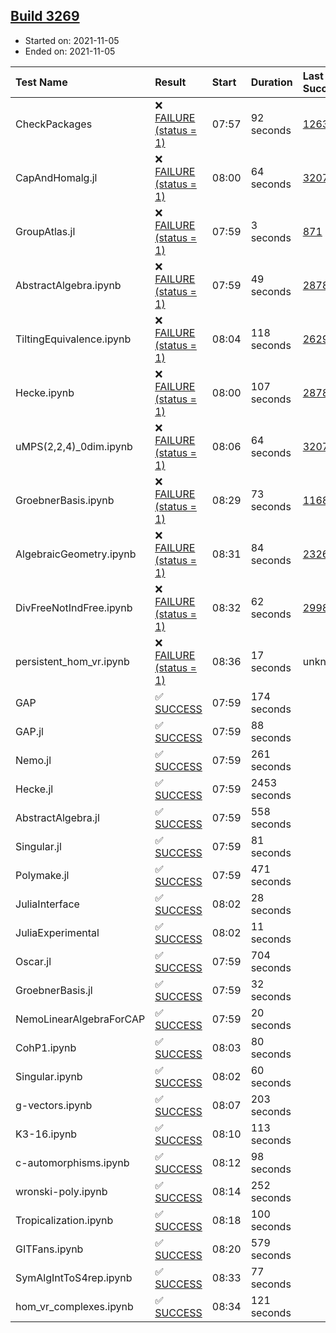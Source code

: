 ## [Build 3269](https://oscarci.mathematik.uni-kl.de/job/oscar-stable/3269/)

* Started on: 2021-11-05
* Ended on: 2021-11-05

| Test Name    | Result | Start | Duration | Last Success | First Failure |
|:-------------|:-------|:------|:---------|:-------------|:--------------|
| CheckPackages | ❌ [FAILURE (status = 1)](https://oscarci.mathematik.uni-kl.de/job/oscar-stable/3269/artifact/logs/build-3269/CheckPackages.log) | 07:57 | 92 seconds | [1263](https://oscarci.mathematik.uni-kl.de/job/oscar-stable/1263/) | [1264](https://oscarci.mathematik.uni-kl.de/job/oscar-stable/1264/) |
| CapAndHomalg.jl | ❌ [FAILURE (status = 1)](https://oscarci.mathematik.uni-kl.de/job/oscar-stable/3269/artifact/logs/build-3269/CapAndHomalg.jl.log) | 08:00 | 64 seconds | [3207](https://oscarci.mathematik.uni-kl.de/job/oscar-stable/3207/) | [3208](https://oscarci.mathematik.uni-kl.de/job/oscar-stable/3208/) |
| GroupAtlas.jl | ❌ [FAILURE (status = 1)](https://oscarci.mathematik.uni-kl.de/job/oscar-stable/3269/artifact/logs/build-3269/GroupAtlas.jl.log) | 07:59 | 3 seconds | [871](https://oscarci.mathematik.uni-kl.de/job/oscar-stable/871/) | [872](https://oscarci.mathematik.uni-kl.de/job/oscar-stable/872/) |
| AbstractAlgebra.ipynb | ❌ [FAILURE (status = 1)](https://oscarci.mathematik.uni-kl.de/job/oscar-stable/3269/artifact/logs/build-3269/AbstractAlgebra.ipynb.log) | 07:59 | 49 seconds | [2878](https://oscarci.mathematik.uni-kl.de/job/oscar-stable/2878/) | [2879](https://oscarci.mathematik.uni-kl.de/job/oscar-stable/2879/) |
| TiltingEquivalence.ipynb | ❌ [FAILURE (status = 1)](https://oscarci.mathematik.uni-kl.de/job/oscar-stable/3269/artifact/logs/build-3269/TiltingEquivalence.ipynb.log) | 08:04 | 118 seconds | [2629](https://oscarci.mathematik.uni-kl.de/job/oscar-stable/2629/) | [2630](https://oscarci.mathematik.uni-kl.de/job/oscar-stable/2630/) |
| Hecke.ipynb | ❌ [FAILURE (status = 1)](https://oscarci.mathematik.uni-kl.de/job/oscar-stable/3269/artifact/logs/build-3269/Hecke.ipynb.log) | 08:00 | 107 seconds | [2878](https://oscarci.mathematik.uni-kl.de/job/oscar-stable/2878/) | [2879](https://oscarci.mathematik.uni-kl.de/job/oscar-stable/2879/) |
| uMPS(2,2,4)_0dim.ipynb | ❌ [FAILURE (status = 1)](https://oscarci.mathematik.uni-kl.de/job/oscar-stable/3269/artifact/logs/build-3269/uMPS-2-2-4-_0dim.ipynb.log) | 08:06 | 64 seconds | [3207](https://oscarci.mathematik.uni-kl.de/job/oscar-stable/3207/) | [3208](https://oscarci.mathematik.uni-kl.de/job/oscar-stable/3208/) |
| GroebnerBasis.ipynb | ❌ [FAILURE (status = 1)](https://oscarci.mathematik.uni-kl.de/job/oscar-stable/3269/artifact/logs/build-3269/GroebnerBasis.ipynb.log) | 08:29 | 73 seconds | [1168](https://oscarci.mathematik.uni-kl.de/job/oscar-stable/1168/) | [1169](https://oscarci.mathematik.uni-kl.de/job/oscar-stable/1169/) |
| AlgebraicGeometry.ipynb | ❌ [FAILURE (status = 1)](https://oscarci.mathematik.uni-kl.de/job/oscar-stable/3269/artifact/logs/build-3269/AlgebraicGeometry.ipynb.log) | 08:31 | 84 seconds | [2326](https://oscarci.mathematik.uni-kl.de/job/oscar-stable/2326/) | [2327](https://oscarci.mathematik.uni-kl.de/job/oscar-stable/2327/) |
| DivFreeNotIndFree.ipynb | ❌ [FAILURE (status = 1)](https://oscarci.mathematik.uni-kl.de/job/oscar-stable/3269/artifact/logs/build-3269/DivFreeNotIndFree.ipynb.log) | 08:32 | 62 seconds | [2998](https://oscarci.mathematik.uni-kl.de/job/oscar-stable/2998/) | [2999](https://oscarci.mathematik.uni-kl.de/job/oscar-stable/2999/) |
| persistent_hom_vr.ipynb | ❌ [FAILURE (status = 1)](https://oscarci.mathematik.uni-kl.de/job/oscar-stable/3269/artifact/logs/build-3269/persistent_hom_vr.ipynb.log) | 08:36 | 17 seconds | unknown | unknown |
| GAP | ✅ [SUCCESS](https://oscarci.mathematik.uni-kl.de/job/oscar-stable/3269/artifact/logs/build-3269/GAP.log) | 07:59 | 174 seconds |  |  |
| GAP.jl | ✅ [SUCCESS](https://oscarci.mathematik.uni-kl.de/job/oscar-stable/3269/artifact/logs/build-3269/GAP.jl.log) | 07:59 | 88 seconds |  |  |
| Nemo.jl | ✅ [SUCCESS](https://oscarci.mathematik.uni-kl.de/job/oscar-stable/3269/artifact/logs/build-3269/Nemo.jl.log) | 07:59 | 261 seconds |  |  |
| Hecke.jl | ✅ [SUCCESS](https://oscarci.mathematik.uni-kl.de/job/oscar-stable/3269/artifact/logs/build-3269/Hecke.jl.log) | 07:59 | 2453 seconds |  |  |
| AbstractAlgebra.jl | ✅ [SUCCESS](https://oscarci.mathematik.uni-kl.de/job/oscar-stable/3269/artifact/logs/build-3269/AbstractAlgebra.jl.log) | 07:59 | 558 seconds |  |  |
| Singular.jl | ✅ [SUCCESS](https://oscarci.mathematik.uni-kl.de/job/oscar-stable/3269/artifact/logs/build-3269/Singular.jl.log) | 07:59 | 81 seconds |  |  |
| Polymake.jl | ✅ [SUCCESS](https://oscarci.mathematik.uni-kl.de/job/oscar-stable/3269/artifact/logs/build-3269/Polymake.jl.log) | 07:59 | 471 seconds |  |  |
| JuliaInterface | ✅ [SUCCESS](https://oscarci.mathematik.uni-kl.de/job/oscar-stable/3269/artifact/logs/build-3269/JuliaInterface.log) | 08:02 | 28 seconds |  |  |
| JuliaExperimental | ✅ [SUCCESS](https://oscarci.mathematik.uni-kl.de/job/oscar-stable/3269/artifact/logs/build-3269/JuliaExperimental.log) | 08:02 | 11 seconds |  |  |
| Oscar.jl | ✅ [SUCCESS](https://oscarci.mathematik.uni-kl.de/job/oscar-stable/3269/artifact/logs/build-3269/Oscar.jl.log) | 07:59 | 704 seconds |  |  |
| GroebnerBasis.jl | ✅ [SUCCESS](https://oscarci.mathematik.uni-kl.de/job/oscar-stable/3269/artifact/logs/build-3269/GroebnerBasis.jl.log) | 07:59 | 32 seconds |  |  |
| NemoLinearAlgebraForCAP | ✅ [SUCCESS](https://oscarci.mathematik.uni-kl.de/job/oscar-stable/3269/artifact/logs/build-3269/NemoLinearAlgebraForCAP.log) | 07:59 | 20 seconds |  |  |
| CohP1.ipynb | ✅ [SUCCESS](https://oscarci.mathematik.uni-kl.de/job/oscar-stable/3269/artifact/logs/build-3269/CohP1.ipynb.log) | 08:03 | 80 seconds |  |  |
| Singular.ipynb | ✅ [SUCCESS](https://oscarci.mathematik.uni-kl.de/job/oscar-stable/3269/artifact/logs/build-3269/Singular.ipynb.log) | 08:02 | 60 seconds |  |  |
| g-vectors.ipynb | ✅ [SUCCESS](https://oscarci.mathematik.uni-kl.de/job/oscar-stable/3269/artifact/logs/build-3269/g-vectors.ipynb.log) | 08:07 | 203 seconds |  |  |
| K3-16.ipynb | ✅ [SUCCESS](https://oscarci.mathematik.uni-kl.de/job/oscar-stable/3269/artifact/logs/build-3269/K3-16.ipynb.log) | 08:10 | 113 seconds |  |  |
| c-automorphisms.ipynb | ✅ [SUCCESS](https://oscarci.mathematik.uni-kl.de/job/oscar-stable/3269/artifact/logs/build-3269/c-automorphisms.ipynb.log) | 08:12 | 98 seconds |  |  |
| wronski-poly.ipynb | ✅ [SUCCESS](https://oscarci.mathematik.uni-kl.de/job/oscar-stable/3269/artifact/logs/build-3269/wronski-poly.ipynb.log) | 08:14 | 252 seconds |  |  |
| Tropicalization.ipynb | ✅ [SUCCESS](https://oscarci.mathematik.uni-kl.de/job/oscar-stable/3269/artifact/logs/build-3269/Tropicalization.ipynb.log) | 08:18 | 100 seconds |  |  |
| GITFans.ipynb | ✅ [SUCCESS](https://oscarci.mathematik.uni-kl.de/job/oscar-stable/3269/artifact/logs/build-3269/GITFans.ipynb.log) | 08:20 | 579 seconds |  |  |
| SymAlgIntToS4rep.ipynb | ✅ [SUCCESS](https://oscarci.mathematik.uni-kl.de/job/oscar-stable/3269/artifact/logs/build-3269/SymAlgIntToS4rep.ipynb.log) | 08:33 | 77 seconds |  |  |
| hom_vr_complexes.ipynb | ✅ [SUCCESS](https://oscarci.mathematik.uni-kl.de/job/oscar-stable/3269/artifact/logs/build-3269/hom_vr_complexes.ipynb.log) | 08:34 | 121 seconds |  |  |

